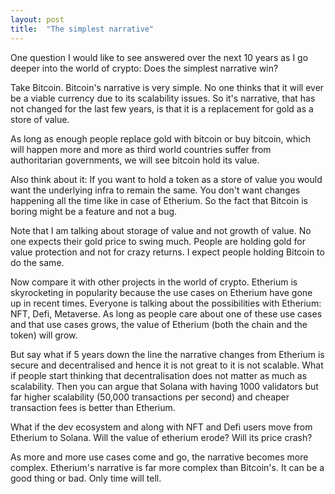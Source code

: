 ```yaml
---
layout: post
title:  "The simplest narrative"
---
```


One question I would like to see answered over the next 10 years as I go deeper into the world of crypto: Does the simplest narrative win?

Take Bitcoin. Bitcoin's narrative is very simple. No one thinks that it will ever be a viable currency due to its scalability issues. So it's narrative, that has not changed for the last few years, is that it is a replacement for gold as a store of value.

As long as enough people replace gold with bitcoin or buy bitcoin, which will happen more and more as third world countries suffer from authoritarian governments, we will see bitcoin hold its value.

Also think about it: If you want to hold a token as a store of value you would want the underlying infra to remain the same. You don't want changes happening all the time like in case of Etherium. So the fact that Bitcoin is boring might be a feature and not a bug.

Note that I am talking about storage of value and not growth of value. No one expects their gold price to swing much. People are holding gold for value protection and not for crazy returns. I expect people holding Bitcoin to do the same.

Now compare it with other projects in the world of crypto. Etherium is skyrocketing in popularity because the use cases on Etherium have gone up in recent times. Everyone is talking about the possibilities with Etherium: NFT, Defi, Metaverse. As long as people care about one of these use cases and that use cases grows, the value of Etherium (both the chain and the token) will grow. 

But say what if 5 years down the line the narrative changes from Etherium is secure and decentralised and hence it is not great to it is not scalable. What if people start thinking that decentralisation does not matter as much as scalability. Then you can argue that Solana with having 1000 validators but far higher scalability (50,000 transactions per second) and cheaper transaction fees is better than Etherium.

What if the dev ecosystem and along with NFT and Defi users move from Etherium to Solana. Will the value of etherium erode? Will its price crash?

As more and more use cases come and go, the narrative becomes more complex. Etherium's narrative is far more complex than Bitcoin's. It can be a good thing or bad. Only time will tell.
